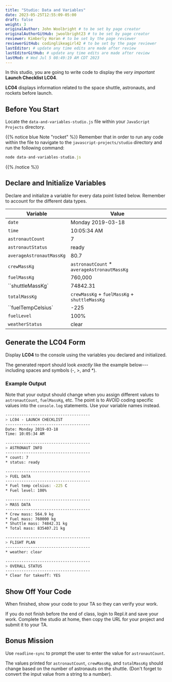 ```yaml
---
title: "Studio: Data and Variables"
date: 2023-05-25T12:55:09-05:00
draft: false
weight: 3
originalAuthor: John Woolbright # to be set by page creator
originalAuthorGitHub: jwoolbright23 # to be set by page creator
reviewer: Kimberly Horan # to be set by the page reviewer
reviewerGitHub: codinglikeagirl42 # to be set by the page reviewer
lastEditor: # update any time edits are made after review
lastEditorGitHub: # update any time edits are made after review
lastMod: # Wed Jul 5 08:49:19 AM CDT 2023
---
```


In this studio, you are going to write code to display the *very important*
**Launch Checklist LC04**.

**LC04** displays information related to the space shuttle, astronauts, and
rockets before launch.

## Before You Start

Locate the `data-and-variables-studio.js` file within your `JavaScript Projects` directory.

{{% notice blue Note "rocket" %}}
Remember that in order to run any code within the file to navigate to the `javascript-projects/studio` directory and run the following command:

```javascript
node data-and-variables-studio.js
```
{{% /notice %}}

## Declare and Initialize Variables

Declare and initialize a variable for every data point listed below.
Remember to account for the different data types.

| Variable | Value |
|----------|-------|
| `date` | Monday 2019-03-18 |
| `time` | 10:05:34 AM |
| `astronautCount` | 7 |
| `astronautStatus` | ready |
| `averageAstronautMassKg` | 80.7 |
| `crewMassKg` | `astronautCount` * `averageAstronautMassKg` |
| `fuelMassKg` | 760,000 |
| ``shuttleMassKg`| 74842.31 |
| `totalMassKg` | `crewMassKg` + `fuelMassKg` + `shuttleMassKg` |
| ``fuelTempCelsius` | -225 |
| `fuelLevel` | 100% |
| `weatherStatus` | clear |


## Generate the LC04 Form

Display **LC04** to the console using the variables you declared and
initialized.

The generated report should look *exactly* like the example below---including
spaces and symbols (-, >, and \*).

### Example Output

Note that your output should change when you assign different values to
`astronautCount`, `fuelMassKg`, etc. The point is to AVOID coding specific
values into the `console.log` statements. Use your variable names instead.

```bash
-------------------------------------
> LC04 - LAUNCH CHECKLIST
-------------------------------------
Date: Monday 2019-03-18
Time: 10:05:34 AM

-------------------------------------
> ASTRONAUT INFO
-------------------------------------
* count: 7
* status: ready

-------------------------------------
> FUEL DATA
-------------------------------------
* Fuel temp celsius: -225 C
* Fuel level: 100%

-------------------------------------
> MASS DATA
-------------------------------------
* Crew mass: 564.9 kg
* Fuel mass: 760000 kg
* Shuttle mass: 74842.31 kg
* Total mass: 835407.21 kg

-------------------------------------
> FLIGHT PLAN
-------------------------------------
* weather: clear

-------------------------------------
> OVERALL STATUS
-------------------------------------
* Clear for takeoff: YES
```

## Show Off Your Code

When finished, show your code to your TA so they can verify your work.

If you do not finish before the end of class, login to Repl.it and save your
work. Complete the studio at home, then copy the URL for your project and
submit it to your TA.

## Bonus Mission

Use `readline-sync` to prompt the user to enter the value for
`astronautCount`.

The values printed for `astronautCount`, `crewMassKg`, and `totalMassKg`
should change based on the number of astronauts on the shuttle. (Don't forget
to convert the input value from a string to a number).